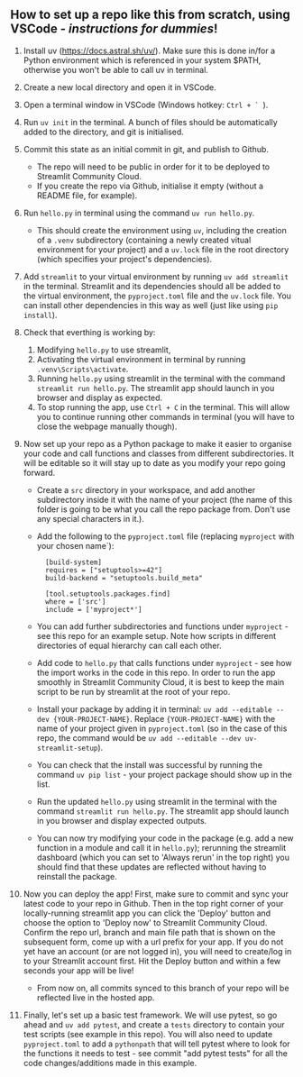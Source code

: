 ## How to set up a repo like this from scratch, using VSCode - *instructions for dummies*!

1. Install uv (https://docs.astral.sh/uv/). Make sure this is done in/for a Python environment which is referenced in your system $PATH, otherwise you won't be able to call uv in terminal.
2. Create a new local directory and open it in VSCode.
3. Open a terminal window in VSCode (Windows hotkey: ``Ctrl + ` ``). 
4. Run `uv init` in the terminal. A bunch of files should be automatically added to the directory, and git is initialised.
5. Commit this state as an initial commit in git, and publish to Github. 
    * The repo will need to be public in order for it to be deployed to Streamlit Community Cloud.
    * If you create the repo via Github, initialise it empty (without a README file, for example).
6. Run `hello.py` in terminal using the command `uv run hello.py`.
    * This should create the environment using `uv`, including the creation of a `.venv` subdirectory (containing a newly created vitual environment for your project) and a `uv.lock` file in the root directory (which specifies your project's dependencies).
7.  Add `streamlit` to your virtual environment by running `uv add streamlit` in the terminal. Streamlit and its dependencies should all be added to the virtual environment, the `pyproject.toml` file and the `uv.lock` file. You can install other dependencies in this way as well (just like using `pip install`).
8. Check that everthing is working by:
    1. Modifying `hello.py` to use streamlit,
    2. Activating the virtual environment in terminal by running `.venv\Scripts\activate`.
    3. Running `hello.py` using streamlit in the terminal with the command `streamlit run hello.py`. The streamlit app should launch in you browser and display as expected. 
    4. To stop running the app, use `Ctrl + C` in the terminal. This will allow you to continue running other commands in terminal (you will have to close the webpage manually though).
9. Now set up your repo as a Python package to make it easier to organise your code and call functions and classes from different subdirectories. It will be editable so it will stay up to date as you modify your repo going forward.
    * Create a `src` directory in your workspace, and add another subdirectory inside it with the name of your project (the name of this folder is going to be what you call the repo package from. Don't use any special characters in it.).
    * Add the following to the `pyproject.toml` file (replacing `myproject` with your chosen name`):

            [build-system]
            requires = ["setuptools>=42"]
            build-backend = "setuptools.build_meta"

            [tool.setuptools.packages.find]
            where = ['src']
            include = ['myproject*']

    * You can add further subdirectories and functions under `myproject` - see this repo for an example setup. Note how scripts in different directories of equal hierarchy can call each other. 
    * Add code to `hello.py` that calls functions under `myproject` - see how the import works in the code in this repo. In order to run the app smoothly in Streamlit Community Cloud, it is best to keep the main script to be run by streamlit at the root of your repo.
    * Install your package by adding it in terminal: `uv add --editable --dev {YOUR-PROJECT-NAME}`. Replace `{YOUR-PROJECT-NAME}` with the name of your project given in `pyproject.toml` (so in the case of this repo, the command would be `uv add --editable --dev uv-streamlit-setup`).
    * You can check that the install was successful by running the command `uv pip list` - your project package should show up in the list.
    * Run the updated `hello.py` using streamlit in the terminal with the command `streamlit run hello.py`. The streamlit app should launch in you browser and display expected outputs.
    * You can now try modifying your code in the package (e.g. add a new function in a module and call it in `hello.py`); rerunning the streamlit dashboard (which you can set to 'Always rerun' in the top right) you should find that these updates are reflected without having to reinstall the package.

10. Now you can deploy the app! First, make sure to commit and sync your latest code to your repo in Github. Then in the top right corner of your locally-running streamlit app you can click the 'Deploy' button and choose the option to 'Deploy now' to Streamlit Community Cloud. Confirm the repo url, branch and main file path that is shown on the subsequent form, come up with a url prefix for your app. If you do not yet have an account (or are not logged in), you will need to create/log in to your Streamlit account first. Hit the Deploy button and within a few seconds your app will be live!
    * From now on, all commits synced to this branch of your repo will be reflected live in the hosted app.

11. Finally, let's set up a basic test framework. We will use pytest, so go ahead and `uv add pytest`, and create a `tests` directory to contain your test scripts (see example in this repo). You will also need to update `pyproject.toml` to add a `pythonpath` that will tell pytest where to look for the functions it needs to test - see commit "add pytest tests" for all the code changes/additions made in this example.


